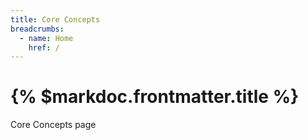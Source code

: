 ```yaml
---
title: Core Concepts
breadcrumbs:
  - name: Home
    href: /
---
```


# {% $markdoc.frontmatter.title %}

Core Concepts page
